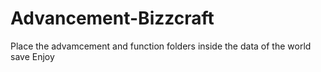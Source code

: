 # Advancement-Bizzcraft
Place the advamcement and function folders inside the data of the world save
Enjoy
